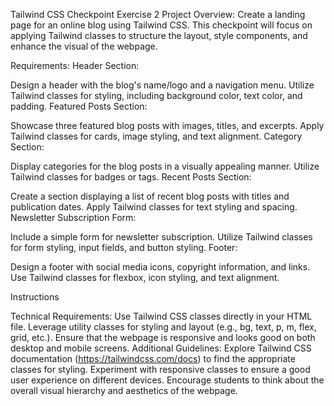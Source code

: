 Tailwind CSS Checkpoint Exercise 2
Project Overview:
Create a landing page for an online blog using Tailwind CSS. This checkpoint will focus on applying Tailwind classes to structure the layout, style components, and enhance the visual of the webpage.

Requirements:
Header Section:

Design a header with the blog's name/logo and a navigation menu.
Utilize Tailwind classes for styling, including background color, text color, and padding.
Featured Posts Section:

Showcase three featured blog posts with images, titles, and excerpts.
Apply Tailwind classes for cards, image styling, and text alignment.
Category Section:

Display categories for the blog posts in a visually appealing manner.
Utilize Tailwind classes for badges or tags.
Recent Posts Section:

Create a section displaying a list of recent blog posts with titles and publication dates.
Apply Tailwind classes for text styling and spacing.
Newsletter Subscription Form:

Include a simple form for newsletter subscription.
Utilize Tailwind classes for form styling, input fields, and button styling.
Footer:

Design a footer with social media icons, copyright information, and links.
Use Tailwind classes for flexbox, icon styling, and text alignment.
 
 
 


Instructions

Technical Requirements:
Use Tailwind CSS classes directly in your HTML file.
Leverage utility classes for styling and layout (e.g., bg, text, p, m, flex, grid, etc.).
Ensure that the webpage is responsive and looks good on both desktop and mobile screens.
Additional Guidelines:
Explore Tailwind CSS documentation (https://tailwindcss.com/docs) to find the appropriate classes for styling.
Experiment with responsive classes to ensure a good user experience on different devices.
Encourage students to think about the overall visual hierarchy and aesthetics of the webpage.
